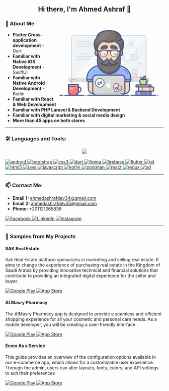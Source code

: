 <h2 align="center"> Hi there, I'm Ahmed Ashraf 👋 </h2>

<img align="right" width="350" src="/assets/programmer.gif" alt="Coding gif" />

### 🚀 About Me

- **Flutter Cross-application development** - Dart
- **Familiar with Native iOS Development** - SwiftUI
- **Familiar with Native Android Development** - Kotlin
- **Familiar with React & Web Development**
- **Familiar with PHP Laravel & Backend Development**
- **Familiar with digital marketing & social media design**
- **More than 45 apps on both stores**

<hr>

### 🛠 Languages and Tools:

<p align="center">
<a href="https://skillicons.dev">
<img src="https://skillicons.dev/icons?i=bootstrap,aws,dart,figma,firebase,flutter,git,java,js,kotlin,postman,react,redux,xd&perline=10" />
</a>
</p>


<p align="left">
    <a href="https://developer.android.com" target="_blank">
        <img src="https://cdn.jsdelivr.net/gh/devicons/devicon/icons/android/android-original.svg" alt="android" width="40" height="40"/>
    </a>
    <a href="https://getbootstrap.com" target="_blank">
        <img src="https://cdn.jsdelivr.net/gh/devicons/devicon/icons/bootstrap/bootstrap-original.svg" alt="bootstrap" width="40" height="40"/>
    </a>
    <a href="https://www.w3schools.com/css/" target="_blank">
        <img src="https://cdn.jsdelivr.net/gh/devicons/devicon/icons/css3/css3-original.svg" alt="css3" width="40" height="40"/>
    </a>
    <a href="https://dart.dev" target="_blank">
        <img src="https://cdn.jsdelivr.net/gh/devicons/devicon/icons/dart/dart-original.svg" alt="dart" width="40" height="40"/>
    </a>
    <a href="https://www.figma.com/" target="_blank">
        <img src="https://cdn.jsdelivr.net/gh/devicons/devicon/icons/figma/figma-original.svg" alt="figma" width="40" height="40"/>
    </a>
    <a href="https://firebase.google.com/" target="_blank">
        <img src="https://cdn.jsdelivr.net/gh/devicons/devicon/icons/firebase/firebase-plain.svg" alt="firebase" width="40" height="40"/>
    </a>
    <a href="https://flutter.dev" target="_blank">
        <img src="https://cdn.jsdelivr.net/gh/devicons/devicon/icons/flutter/flutter-original.svg" alt="flutter" width="40" height="40"/>
    </a>
    <a href="https://git-scm.com/" target="_blank">
        <img src="https://cdn.jsdelivr.net/gh/devicons/devicon/icons/git/git-original.svg" alt="git" width="40" height="40"/>
    </a>
    <a href="https://www.w3.org/html/" target="_blank">
        <img src="https://cdn.jsdelivr.net/gh/devicons/devicon/icons/html5/html5-original.svg" alt="html5" width="40" height="40"/>
    </a>
    <a href="https://www.java.com" target="_blank">
        <img src="https://cdn.jsdelivr.net/gh/devicons/devicon/icons/java/java-original.svg" alt="java" width="40" height="40"/>
    </a>
    <a href="https://developer.mozilla.org/en-US/docs/Web/JavaScript" target="_blank">
        <img src="https://cdn.jsdelivr.net/gh/devicons/devicon/icons/javascript/javascript-original.svg" alt="javascript" width="40" height="40"/>
    </a>
    <a href="https://kotlinlang.org" target="_blank">
        <img src="https://cdn.jsdelivr.net/gh/devicons/devicon/icons/kotlin/kotlin-original.svg" alt="kotlin" width="40" height="40"/>
    </a>
    <a href="https://postman.com" target="_blank">
        <img src="https://cdn.jsdelivr.net/gh/devicons/devicon/icons/postman/postman-original.svg" alt="postman" width="40" height="40"/>
    </a>
    <a href="https://reactjs.org/" target="_blank">
        <img src="https://cdn.jsdelivr.net/gh/devicons/devicon/icons/react/react-original.svg" alt="react" width="40" height="40"/>
    </a>
    <a href="https://redux.js.org" target="_blank">
        <img src="https://cdn.jsdelivr.net/gh/devicons/devicon/icons/redux/redux-original.svg" alt="redux" width="40" height="40"/>
    </a>
    <a href="https://www.adobe.com/products/xd.html" target="_blank">
        <img src="https://cdn.jsdelivr.net/gh/devicons/devicon/icons/xd/xd-plain.svg" alt="xd" width="40" height="40"/>
    </a>
</p>

<hr>

### 📫 Contact Me:

- **Email 1:** ahmedashrafdev34@gmail.com
- **Email 2:** ahmedashrafdev35@gmail.com
- **Phone:** +201121265838

<p align="left">
    <a href="https://www.facebook.com/ashef23" target="_blank">
        <img alt="Facebook" src="https://img.shields.io/badge/Facebook-1877F2.svg?style=for-the-badge&logo=facebook&logoColor=white" />
    </a>
    <a href="https://www.linkedin.com/in/ashhraf" target="_blank">
        <img alt="LinkedIn" src="https://img.shields.io/badge/LinkedIn-0077B5.svg?style=for-the-badge&logo=linkedin&logoColor=white" />
    </a>
    <a href="https://instagram.com/ahmed_ashraf34" target="_blank">
        <img alt="Instagram" src="https://img.shields.io/badge/Instagram-E4405F.svg?style=for-the-badge&logo=instagram&logoColor=white" />
    </a>
</p>

<hr>

### 💼 Samples from My Projects

#### SAK Real Estate

Sak Real Estate platform specializes in marketing and selling real estate. It aims to change the experience of purchasing real estate in the Kingdom of Saudi Arabia by providing innovative technical and financial solutions that contribute to providing an integrated digital experience for the seller and buyer.

<p align="left">
    <a href="https://play.google.com/store/apps/details?id=com.getsak.sak&hl=en&gl=US" target="_blank">
        <img alt="Google Play" src="https://img.shields.io/badge/Get%20it%20on%20Google%20Play-4285F4.svg?style=for-the-badge&logo=google-play&logoColor=white" />
    </a>
    <a href="https://apps.apple.com/us/app/sak-real-estate/id1520310363" target="_blank">
        <img alt="App Store" src="https://img.shields.io/badge/Get%20it%20on%20App%20Store-000000.svg?style=for-the-badge&logo=app-store&logoColor=white" />
    </a>
</p>

#### ALMasry Pharmacy

The AlMasry Pharmacy app is designed to provide a seamless and efficient shopping experience for all your cosmetic and personal care needs. As a mobile developer, you will be creating a user-friendly interface

<p align="left">
    <a href="https://play.google.com/store/apps/details?id=com.almasrypharmacy&hl=ar" target="_blank">
        <img alt="Google Play" src="https://img.shields.io/badge/Get%20it%20on%20Google%20Play-4285F4.svg?style=for-the-badge&logo=google-play&logoColor=white" />
    </a>
    <a href="https://apps.apple.com/us/app/almasry-store/id6483365001" target="_blank">
        <img alt="App Store" src="https://img.shields.io/badge/Get%20it%20on%20App%20Store-000000.svg?style=for-the-badge&logo=app-store&logoColor=white" />
    </a>
</p>

#### Ecom As a Service

This guide provides an overview of the configuration options available in our e-commerce app, which allows for a customizable user experience. Through the admin, users can alter layouts, fonts, colors, and API settings to suit their preferences

<p align="left">
    <a href="https://play.google.com/store/apps/details?id=com.crocoit.ecomservice" target="_blank">
        <img alt="Google Play" src="https://img.shields.io/badge/Get%20it%20on%20Google%20Play-4285F4.svg?style=for-the-badge&logo=google-play&logoColor=white" />
    </a>
    <a href="https://apps.apple.com/us/app/ecom-as-a-service/id6476941917" target="_blank">
        <img alt="App Store" src="https://img.shields.io/badge/Get%20it%20on%20App%20Store-000000.svg?style=for-the-badge&logo=app-store&logoColor=white" />
    </a>
</p>
